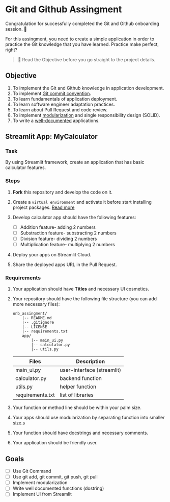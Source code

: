 # Git and Github Assingment

Congratulation for successfully completed the Git and Github onboarding session. 🎉 

For this assingment, you need to create a simple application in order to practice the Git knowledge that you have learned. Practice make perfect, right?

> 🚨 Read the Objective before you go straight to the project details. 


## Objective

1. To implement the Git and Github knowledge in application development.
2. To implement [Git commit convention](https://www.conventionalcommits.org/en/v1.0.0/). 
2. To learn fundamentals of application deployment. 
3. To learn software engineer adaptation practices. 
4. To learn about Pull Request and code review. 
5. To implement [modularization](https://blog.inedo.com/python/modularization-and-packages/) and single responsibility design (SOLID).
6. To write a [well-documented](https://peps.python.org/pep-0257/) applications. 

## Streamlit App: MyCalculator

### Task
By using Streamlit framework, create an application that has basic calculator features. 

### Steps

1. **Fork** this repository and develop the code on it. 
2. Create a `virtual environment` and activate it before start installing project packages. [Read more](https://realpython.com/python-virtual-environments-a-primer/)

3. Develop calculator app should have the following features:

	* [ ] Addition feature- adding 2 numbers
	* [ ] Substraction feature- substracting 2 numbers
	* [ ] Division feature- dividing 2 numbers
	* [ ] Multiplication feature- multiplying 2 numbers

4. Deploy your apps on Streamlit Cloud.
5. Share the deployed apps URL in the Pull Request.

### Requirements

1. Your application should have **Titles** and necessary UI cosmetics.
	
2. Your repository should have the following file structure (you can add more necessary files):
	```
	onb_assingment/
		|-- README.md
		|-- .gitignore
		|-- LICENSE
		|-- requirements.txt
		app/
			|-- main_ui.py				
			|-- calculator.py			
			|-- utils.py			
	```
	|Files|Description|
	|--------|---------|
	|main_ui.py|user-interface (streamlit)|
	|calculator.py|backend function|
	|utils.py|helper function|
	|requirements.txt|list of libraries|

3. Your function or method line should be within your palm size. 
4. Your apps should use modularization by separating function into smaller size.s
5. Your function should have docstrings and necessary comments. 
6. Your application should be friendly user. 

## Goals

* [ ] Use Git Command
* [ ] Use git add, git commit, git push, git pull
* [ ] Implement modularization 
* [ ] Write well documented functions (dostring)
* [ ] Implement UI from Streamlit
